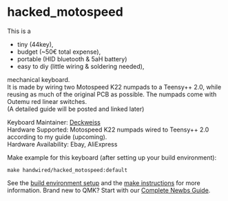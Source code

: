 # hacked_motospeed

This is a
   - tiny (44key),
   - budget (~50€ total expense),
   - portable (HID bluetooth & 5aH battery)
   - easy to diy (little wiring & soldering needed),         
   
mechanical keyboard.   
It is made by wiring two Motospeed K22 numpads to a Teensy++ 2.0, while reusing as much of the original PCB as possible.
The numpads come with Outemu red linear switches.  
(A detailed guide will be posted and linked later)


Keyboard Maintainer: [Deckweiss](https://github.com/Deckweiss)  
Hardware Supported: Motospeed K22 numpads wired to Teensy++ 2.0 according to my guide (upcoming).  
Hardware Availability: Ebay, AliExpress  

Make example for this keyboard (after setting up your build environment):

    make handwired/hacked_motospeed:default

See the [build environment setup](https://docs.qmk.fm/#/getting_started_build_tools) and the [make instructions](https://docs.qmk.fm/#/getting_started_make_guide) for more information. Brand new to QMK? Start with our [Complete Newbs Guide](https://docs.qmk.fm/#/newbs).